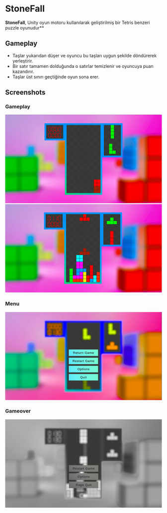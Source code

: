 # StoneFall
**StoneFall**, Unity oyun motoru kullanılarak geliştirilmiş bir Tetris benzeri puzzle oyunudur**


## Gameplay
- Taşlar yukarıdan düşer ve oyuncu bu taşları uygun şekilde döndürerek yerleştirir.
- Bir satır tamamen dolduğunda o satırlar temizlenir ve oyuncuya puan kazandırır.
- Taşlar üst sınırı geçtiğinde oyun sona erer.

## Screenshots

### Gameplay
![Gameplay_1](screenshots/gameplay0.png)
![GamePlay_2](screenshots/gameplay1.png)
### Menu
![Menu](screenshots/menu.png)
### Gameover
![Gameover](screenshots/gameover.png)